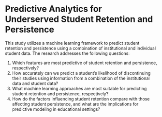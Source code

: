# Predictive Analytics for Underserved Student Retention and Persistence
This study utilizes a machine learning framework to predict student retention and persistence
using a combination of institutional and individual student data. The research addresses the
following questions:
1. Which features are most predictive of student retention and persistence, respectively?
2. How accurately can we predict a student’s likelihood of discontinuing their studies using
information from a combination of the institutional data and student data?
3. What machine learning approaches are most suitable for predicting student retention and
persistence, respectively?
4. How do the factors influencing student retention compare with those affecting student
persistence, and what are the implications for predictive modeling in educational settings?
